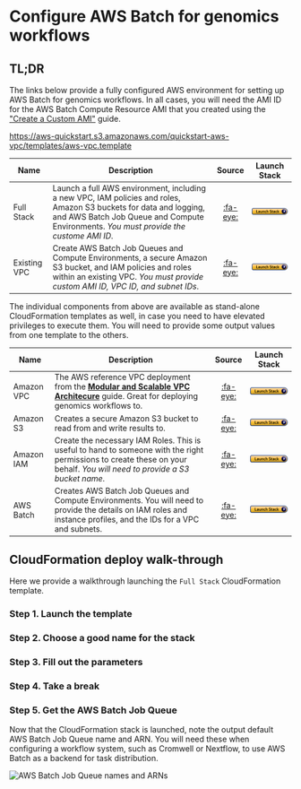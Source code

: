 # Configure AWS Batch for genomics workflows

## TL;DR

The links below provide a fully configured AWS environment for setting up AWS Batch for genomics workflows. In all cases, you will need the AMI ID for the AWS Batch Compute Resource AMI that you created using the ["Create a Custom AMI"](./create-custom-ami) guide.

https://aws-quickstart.s3.amazonaws.com/quickstart-aws-vpc/templates/aws-vpc.template

| Name | Description | Source | Launch Stack |
| -- | -- | :--: | -- |
| Full Stack   | Launch a full AWS environment, including a new VPC, IAM policies and roles, Amazon S3 buckets for data and logging, and AWS Batch Job Queue and Compute Environments. _You must provide the custome AMI ID_.|  [:fa-eye:](https://s3.amazonaws.com/cromwell-aws-batch/templates/cromwell-fullstack.yaml) | [![cloudformation-launch-button](./images/cloudformation-launch-stack.png)](https://console.aws.amazon.com/cloudformation/home?#/stacks/new?stackName=Cromwell-VPC-IAM-Batch-S3&templateURL=https://s3.amazonaws.com/cromwell-aws-batch/templates/cromwell-fullstack.yaml) |
| Existing VPC | Create AWS Batch Job Queues and Compute Environments, a secure Amazon S3 bucket, and IAM policies and roles within an existing VPC. _You must provide custom AMI ID, VPC ID, and subnet IDs_. |  [:fa-eye:](https://s3.amazonaws.com/cromwell-aws-batch/templates/cromwell-halfstack.yaml) | [![cloudformation-launch-button](./images/cloudformation-launch-stack.png)](https://console.aws.amazon.com/cloudformation/home?#/stacks/new?stackName=Cromwell-IAM-Batch-S3&templateURL=https://s3.amazonaws.com/cromwell-aws-batch/templates/cromwell-halfstack.yaml) |

The individual components from above are available as stand-alone CloudFormation templates as well, in case you need to have elevated privileges to execute them. You will need to provide some output values from one template to the others.


| Name | Description | Source | Launch Stack |
| -- | -- | :--: | -- |
| Amazon VPC | The AWS reference VPC deployment from the **[Modular and Scalable VPC Architecure](https://aws.amazon.com/quickstart/architecture/vpc/)** guide. Great for deploying genomics workflows to. |  [:fa-eye:](https://aws-quickstart.s3.amazonaws.com/quickstart-aws-vpc/templates/aws-vpc.template) | [![cloudformation-launch-button](./images/cloudformation-launch-stack.png)](https://console.aws.amazon.com/cloudformation/home?#/stacks/new?stackName=Cromwell-VPC&templateURL=https://aws-quickstart.s3.amazonaws.com/quickstart-aws-vpc/templates/aws-vpc.template) |
| Amazon S3 | Creates a secure Amazon S3 bucket to read from and write results to. |   [:fa-eye:](https://s3.amazonaws.com/cromwell-aws-batch/templates/cromwell-s3.yaml) | [![cloudformation-launch-button](./images/cloudformation-launch-stack.png)](https://console.aws.amazon.com/cloudformation/home?#/stacks/new?stackName=Cromwell-S3&templateURL=https://s3.amazonaws.com/cromwell-aws-batch/templates/cromwell-s3.yaml) |
| Amazon IAM   | Create the necessary IAM Roles. This is useful to hand to someone with the right permissions to create these on your behalf. _You will need to provide a S3 bucket name_. |  [:fa-eye:](https://s3.amazonaws.com/cromwell-aws-batch/templates/cromwell-iam.yaml) | [![cloudformation-launch-button](./images/cloudformation-launch-stack.png)](https://console.aws.amazon.com/cloudformation/home?#/stacks/new?stackName=Cromwell-IAM&templateURL=https://s3.amazonaws.com/cromwell-aws-batch/templates/cromwell-iam.yaml) |
| AWS Batch | Creates AWS Batch Job Queues and Compute Environments. You will need to provide the details on IAM roles and instance profiles, and the IDs for a VPC and subnets. |  [:fa-eye:](https://s3.amazonaws.com/cromwell-aws-batch/templates/cromwell-fullstack.yaml) | [![cloudformation-launch-button](./images/cloudformation-launch-stack.png)](https://console.aws.amazon.com/cloudformation/home?#/stacks/new?stackName=Cromwell-Batch&templateURL=https://s3.amazonaws.com/cromwell-aws-batch/templates/cromwell-fullstack.yaml) |

## CloudFormation deploy walk-through

Here we provide a walkthrough launching the `Full Stack` CloudFormation template. 

### Step 1. Launch the template

### Step 2. Choose a good name for the stack

### Step 3. Fill out the parameters

### Step 4. Take a break

### Step 5. Get the AWS Batch Job Queue

Now that the CloudFormation stack is launched, note the output default AWS Batch Job Queue name and ARN. You will need these when configuring a workflow system, such as Cromwell or Nextflow, to use AWS Batch as a backend for task distribution. 

![AWS Batch Job Queue names and ARNs](./images/cfn-batch-jq-name-arn.png)
